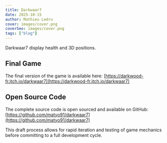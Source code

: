 ```yaml
---
title: Darkwaar7
date: 2025-10-15
author: Mathieu Ledru
cover: images/cover.png
coverSeo: images/cover.png
tags: ["blog"]
---
```


Darkwaar7 display health and 3D positions.

## Final Game

The final version of the game is available here: [https://darkwood-fr.itch.io/darkwaar7](https://darkwood-fr.itch.io/darkwaar7)

## Open Source Code

The complete source code is open sourced and available on GitHub: [https://github.com/matyo91/darkwaar7](https://github.com/matyo91/darkwaar7)

This draft process allows for rapid iteration and testing of game mechanics before committing to a full development cycle.
